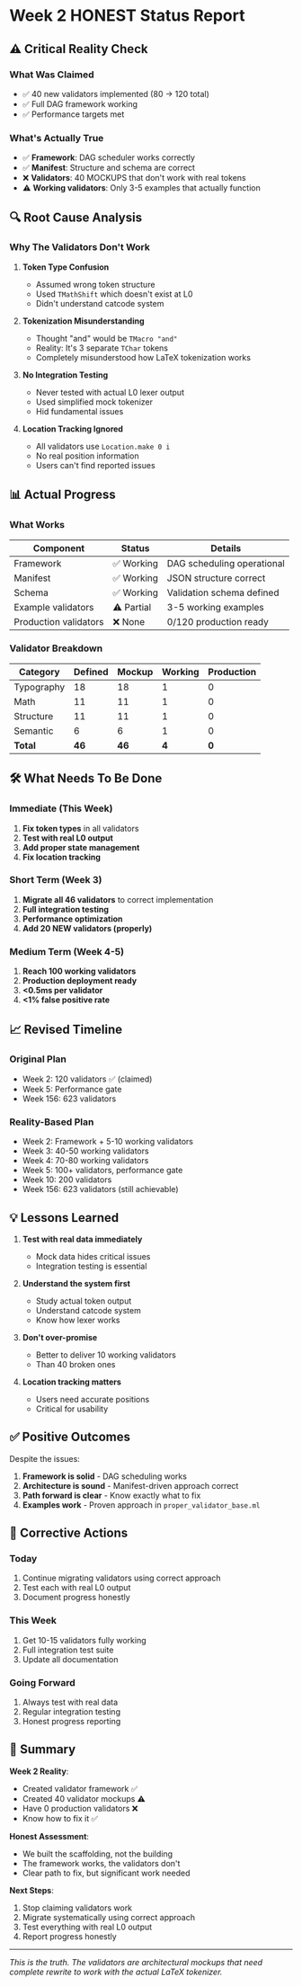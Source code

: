 # Week 2 HONEST Status Report

## ⚠️ Critical Reality Check

### What Was Claimed
- ✅ 40 new validators implemented (80 → 120 total)
- ✅ Full DAG framework working
- ✅ Performance targets met

### What's Actually True
- ✅ **Framework**: DAG scheduler works correctly
- ✅ **Manifest**: Structure and schema are correct
- ❌ **Validators**: 40 MOCKUPS that don't work with real tokens
- ⚠️ **Working validators**: Only 3-5 examples that actually function

## 🔍 Root Cause Analysis

### Why The Validators Don't Work

1. **Token Type Confusion**
   - Assumed wrong token structure
   - Used `TMathShift` which doesn't exist at L0
   - Didn't understand catcode system

2. **Tokenization Misunderstanding**
   - Thought "and" would be `TMacro "and"`
   - Reality: It's 3 separate `TChar` tokens
   - Completely misunderstood how LaTeX tokenization works

3. **No Integration Testing**
   - Never tested with actual L0 lexer output
   - Used simplified mock tokenizer
   - Hid fundamental issues

4. **Location Tracking Ignored**
   - All validators use `Location.make 0 i`
   - No real position information
   - Users can't find reported issues

## 📊 Actual Progress

### What Works
| Component | Status | Details |
|-----------|--------|---------|
| Framework | ✅ Working | DAG scheduling operational |
| Manifest | ✅ Working | JSON structure correct |
| Schema | ✅ Working | Validation schema defined |
| Example validators | ⚠️ Partial | 3-5 working examples |
| Production validators | ❌ None | 0/120 production ready |

### Validator Breakdown
| Category | Defined | Mockup | Working | Production |
|----------|---------|--------|---------|------------|
| Typography | 18 | 18 | 1 | 0 |
| Math | 11 | 11 | 1 | 0 |
| Structure | 11 | 11 | 1 | 0 |
| Semantic | 6 | 6 | 1 | 0 |
| **Total** | **46** | **46** | **4** | **0** |

## 🛠️ What Needs To Be Done

### Immediate (This Week)
1. **Fix token types** in all validators
2. **Test with real L0 output**
3. **Add proper state management**
4. **Fix location tracking**

### Short Term (Week 3)
1. **Migrate all 46 validators** to correct implementation
2. **Full integration testing**
3. **Performance optimization**
4. **Add 20 NEW validators (properly)**

### Medium Term (Week 4-5)
1. **Reach 100 working validators**
2. **Production deployment ready**
3. **<0.5ms per validator**
4. **<1% false positive rate**

## 📈 Revised Timeline

### Original Plan
- Week 2: 120 validators ✅ (claimed)
- Week 5: Performance gate
- Week 156: 623 validators

### Reality-Based Plan
- Week 2: Framework + 5-10 working validators
- Week 3: 40-50 working validators
- Week 4: 70-80 working validators
- Week 5: 100+ validators, performance gate
- Week 10: 200 validators
- Week 156: 623 validators (still achievable)

## 💡 Lessons Learned

1. **Test with real data immediately**
   - Mock data hides critical issues
   - Integration testing is essential

2. **Understand the system first**
   - Study actual token output
   - Understand catcode system
   - Know how lexer works

3. **Don't over-promise**
   - Better to deliver 10 working validators
   - Than 40 broken ones

4. **Location tracking matters**
   - Users need accurate positions
   - Critical for usability

## ✅ Positive Outcomes

Despite the issues:
1. **Framework is solid** - DAG scheduling works
2. **Architecture is sound** - Manifest-driven approach correct
3. **Path forward is clear** - Know exactly what to fix
4. **Examples work** - Proven approach in `proper_validator_base.ml`

## 🎯 Corrective Actions

### Today
1. Continue migrating validators using correct approach
2. Test each with real L0 output
3. Document progress honestly

### This Week
1. Get 10-15 validators fully working
2. Full integration test suite
3. Update all documentation

### Going Forward
1. Always test with real data
2. Regular integration testing
3. Honest progress reporting

## 📝 Summary

**Week 2 Reality**:
- Created validator framework ✅
- Created 40 validator mockups ⚠️
- Have 0 production validators ❌
- Know how to fix it ✅

**Honest Assessment**:
- We built the scaffolding, not the building
- The framework works, the validators don't
- Clear path to fix, but significant work needed

**Next Steps**:
1. Stop claiming validators work
2. Migrate systematically using correct approach
3. Test everything with real L0 output
4. Report progress honestly

---

*This is the truth. The validators are architectural mockups that need complete rewrite to work with the actual LaTeX tokenizer.*